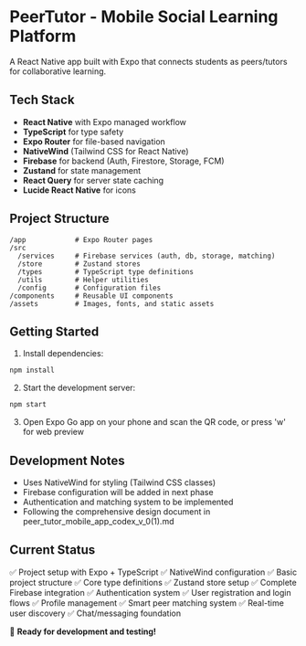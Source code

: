 # PeerTutor - Mobile Social Learning Platform

A React Native app built with Expo that connects students as peers/tutors for collaborative learning.

## Tech Stack

- **React Native** with Expo managed workflow
- **TypeScript** for type safety
- **Expo Router** for file-based navigation
- **NativeWind** (Tailwind CSS for React Native)
- **Firebase** for backend (Auth, Firestore, Storage, FCM)
- **Zustand** for state management
- **React Query** for server state caching
- **Lucide React Native** for icons

## Project Structure

```
/app            # Expo Router pages
/src
  /services     # Firebase services (auth, db, storage, matching)
  /store        # Zustand stores
  /types        # TypeScript type definitions
  /utils        # Helper utilities
  /config       # Configuration files
/components     # Reusable UI components
/assets         # Images, fonts, and static assets
```

## Getting Started

1. Install dependencies:
```bash
npm install
```

2. Start the development server:
```bash
npm start
```

3. Open Expo Go app on your phone and scan the QR code, or press 'w' for web preview

## Development Notes

- Uses NativeWind for styling (Tailwind CSS classes)
- Firebase configuration will be added in next phase
- Authentication and matching system to be implemented
- Following the comprehensive design document in peer_tutor_mobile_app_codex_v_0(1).md

## Current Status

✅ Project setup with Expo + TypeScript
✅ NativeWind configuration
✅ Basic project structure
✅ Core type definitions
✅ Zustand store setup
✅ Complete Firebase integration
✅ Authentication system
✅ User registration and login flows
✅ Profile management
✅ Smart peer matching system
✅ Real-time user discovery
✅ Chat/messaging foundation

🎉 **Ready for development and testing!**
